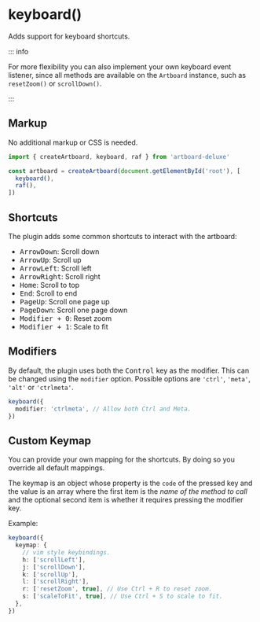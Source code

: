 # keyboard()

Adds support for keyboard shortcuts.

::: info

For more flexibility you can also implement your own keyboard event listener,
since all methods are available on the `Artboard` instance, such as
`resetZoom()` or `scrollDown()`.

:::

## Markup

No additional markup or CSS is needed.

```typescript
import { createArtboard, keyboard, raf } from 'artboard-deluxe'

const artboard = createArtboard(document.getElementById('root'), [
  keyboard(),
  raf(),
])
```

## Shortcuts

The plugin adds some common shortcuts to interact with the artboard:

- <kbd>ArrowDown</kbd>: Scroll down
- <kbd>ArrowUp</kbd>: Scroll up
- <kbd>ArrowLeft</kbd>: Scroll left
- <kbd>ArrowRight</kbd>: Scroll right
- <kbd>Home</kbd>: Scroll to top
- <kbd>End</kbd>: Scroll to end
- <kbd>PageUp</kbd>: Scroll one page up
- <kbd>PageDown</kbd>: Scroll one page down
- <kbd>Modifier + 0</kbd>: Reset zoom
- <kbd>Modifier + 1</kbd>: Scale to fit

## Modifiers

By default, the plugin uses both the <kbd>Control</kbd> key as the modifier.
This can be changed using the `modifier` option. Possible options are `'ctrl'`,
`'meta'`, `'alt'` or `'ctrlmeta'`.

```typescript
keyboard({
  modifier: 'ctrlmeta', // Allow both Ctrl and Meta.
})
```

## Custom Keymap

You can provide your own mapping for the shortcuts. By doing so you override all
default mappings.

The keymap is an object whose property is the `code` of the pressed key and the
value is an array where the first item is the _name of the method to call_ and
the optional second item is whether it requires pressing the modifier key.

Example:

```typescript
keyboard({
  keymap: {
    // vim style keybindings.
    h: ['scrollLeft'],
    j: ['scrollDown'],
    k: ['scrollUp'],
    l: ['scrollRight'],
    r: ['resetZoom', true], // Use Ctrl + R to reset zoom.
    s: ['scaleToFit', true], // Use Ctrl + S to scale to fit.
  },
})
```
